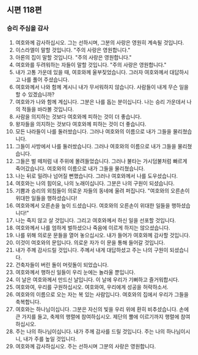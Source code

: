 ## 시편 118편

### 승리 주심을 감사
1. 여호와께 감사하십시오. 그는 선하시며, 그분의 사랑은 영원히 계속될 것입니다.
2. 이스라엘이 말할 것입니다. "주의 사랑은 영원합니다."
3. 아론의 집이 말할 것입니다. "주의 사랑은 영원합니다."
4. 여호와를 두려워하는 자들이 말할 것입니다. "주의 사랑은 영원합니다."
5. 내가 고통 가운데 있을 때, 여호와께 울부짖었습니다. 그러자 여호와께서 대답하시고 나를 풀어 주셨습니다.
6. 여호와께서 나와 함께 계시니 내가 무서워하지 않습니다. 사람들이 내게 무슨 일을 할 수 있겠습니까?
7. 여호와가 나와 함께 계십니다. 그분은 나를 돕는 분이십니다. 나는 승리 가운데서 나의 적들을 바라볼 것입니다.
8. 사람을 의지하는 것보다 여호와께 피하는 것이 더 좋습니다.
9. 왕자들을 의지하는 것보다 여호와께 피하는 것이 더 좋습니다.
10. 모든 나라들이 나를 둘러쌌습니다. 그러나 여호와의 이름으로 내가 그들을 물리쳤습니다.
11. 그들이 사방에서 나를 둘러쌌습니다. 그러나 여호와의 이름으로 내가 그들을 물리쳤습니다.
12. 그들은 벌 떼처럼 내 주위에 몰려들었습니다. 그러나 불타는 가시덤불처럼 빠르게 죽어갔습니다. 여호와의 이름으로 내가 그들을 물리쳤습니다.
13. 나는 뒤로 밀려나 넘어질 뻔했습니다. 그러나 여호와께서 나를 도우셨습니다.
14. 여호와는 나의 힘이요, 나의 노래이십니다. 그분은 나의 구원이 되셨습니다.
15. 기쁨과 승리의 외침들이 의로운 자들의 동네에 울려 퍼집니다. "여호와의 오른손이 위대한 일들을 행하셨습니다!
16. 여호와께서 오른손을 높이 드셨습니다. 여호와의 오른손이 위대한 일들을 행하셨습니다!"
17. 나는 죽지 않고 살 것입니다. 그리고 여호와께서 하신 일을 선포할 것입니다.
18. 여호와께서 나를 엄하게 벌하셨으나 죽음에 이르게 하지는 않으셨습니다.
19. 나를 위해 의로운 문들을 열어 놓으십시오. 내가 들어가 여호와께 감사할 것입니다.
20. 이것이 여호와의 문입니다. 의로운 자가 이 문을 통해 들어갈 것입니다.
21. 내가 주께 감사드릴 것입니다. 주께서 내게 대답하셨고 주는 나의 구원이 되셨습니다.
22. 건축자들이 버린 돌이 머릿돌이 되었습니다.
23. 여호와께서 행하신 일들이 우리 눈에는 놀라울 뿐입니다.
24. 이 날은 여호와께서 만드신 날입니다. 이 날에 우리가 기뻐하고 즐거워합시다.
25. 여호와여, 우리를 구원하십시오. 여호와여, 우리에게 성공을 허락하소서.
26. 여호와의 이름으로 오는 자는 복 있는 사람입니다. 여호와의 집에서 우리가 그들을 축복합니다.
27. 여호와는 하나님이십니다. 그분은 자신의 빛을 우리 위에 환히 비추셨습니다. 손에 큰 가지를 들고, 축제의 행렬에 참여하십시오. 제단의 뿔에 이르기까지 행렬에 참여하십시오.
28. 주는 나의 하나님이십니다. 내가 주께 감사를 드릴 것입니다. 주는 나의 하나님이시니, 내가 주를 높일 것입니다.
29. 여호와께 감사하십시오. 주는 선하시며 그분의 사랑은 영원합니다.